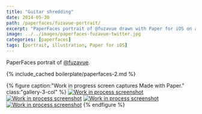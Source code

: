 ```yaml
---
title: "Guitar shredding"
date: 2014-05-30
path: /paperfaces/fuzavue-portrait/
excerpt: "PaperFaces portrait of @fuzavue drawn with Paper for iOS on an iPad."
image: ../../images/paperfaces-fuzavue-twitter.jpg
categories: [paperfaces]
tags: [portrait, illustration, Paper for iOS]
---
```


PaperFaces portrait of [@fuzavue](https://twitter.com/fuzavue).

{% include_cached boilerplate/paperfaces-2.md %}

{% figure caption:"Work in progress screen captures Made with Paper." class:"gallery-3-col" %}
[![Work in process screenshot](../../images/paperfaces-fuzavue-process-1-600.jpg)](../../images/paperfaces-fuzavue-process-1-lg.jpg) [![Work in process screenshot](../../images/paperfaces-fuzavue-process-2-600.jpg)](../../images/paperfaces-fuzavue-process-2-lg.jpg) [![Work in process screenshot](../../images/paperfaces-fuzavue-process-3-600.jpg)](../../images/paperfaces-fuzavue-process-3-lg.jpg) [![Work in process screenshot](../../images/paperfaces-fuzavue-process-4-600.jpg)](../../images/paperfaces-fuzavue-process-4-lg.jpg)
{% endfigure %}
